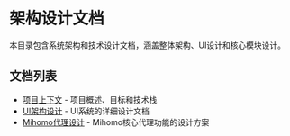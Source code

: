 # 架构设计文档

本目录包含系统架构和技术设计文档，涵盖整体架构、UI设计和核心模块设计。

## 文档列表

- [项目上下文](./project_context.md) - 项目概述、目标和技术栈
- [UI架构设计](./ui_architecture.md) - UI系统的详细设计文档
- [Mihomo代理设计](./MIHOMO_PROXY_DESIGN.md) - Mihomo核心代理功能的设计方案